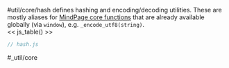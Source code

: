 #util/core/hash defines hashing and encoding/decoding utilities. These are mostly aliases for [MindPage core functions](https://mindbox.io/#MindPage/core/functions) that are already available globally (via `window`), e.g. `_encode_utf8(string)`.  
<< js_table() >>

```js_removed:hash.js
// hash.js
```

<p> #_util/core </p>